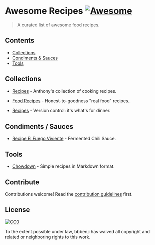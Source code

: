 # Awesome Recipes [![Awesome](https://awesome.re/badge.svg)](https://awesome.re)

> A curated list of awesome food recipes.


## Contents

- [Collections](#collections)
- [Condiments & Sauces](#condiments--sauces)
- [Tools](#tools)


## Collections

- [Recipes](https://github.com/panozzaj/recipes) - Anthony's collection of cooking recipes.

- [Food Recipes](https://github.com/obfuscurity/food-recipes) - Honest-to-goodness "real food" recipes..

- [Recipes](https://github.com/dolph/recipes) - Version control: it's what's for dinner.


## Condiments / Sauces

- [Recipe El Fuego Viviente](https://github.com/aweijnitz/recipe-el_fuego_viviente) - Fermented Chili Sauce.


## Tools

- [Chowdown](https://github.com/clarklab/chowdown) - Simple recipes in Markdown format.

## Contribute

Contributions welcome! Read the [contribution guidelines](contributing.md) first.


## License

[![CC0](http://mirrors.creativecommons.org/presskit/buttons/88x31/svg/cc-zero.svg)](http://creativecommons.org/publicdomain/zero/1.0)

To the extent possible under law, bbbenji has waived all copyright and related or neighboring rights to this work.